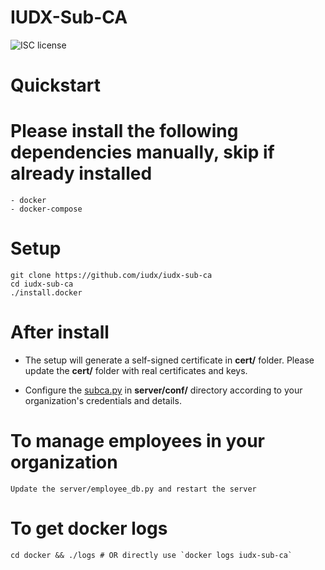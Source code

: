 # IUDX-Sub-CA

![ISC license](https://img.shields.io/badge/license-ISC-blue.svg)


Quickstart
========== 

# Please install the following dependencies manually, skip if already installed

	- docker
	- docker-compose
# Setup

	git clone https://github.com/iudx/iudx-sub-ca
	cd iudx-sub-ca
	./install.docker

# After install 

- The setup will generate a self-signed certificate in **cert/** folder. Please update the **cert/** folder with real certificates and keys.
 
- Configure the [subca.py](https://github.com/iudx/iudx-sub-ca/blob/master/server/conf/subca.py "subca.py") in **server/conf/** directory according to your organization's credentials and details.

# To manage employees in your organization 

	Update the server/employee_db.py and restart the server

# To get docker logs

    cd docker && ./logs # OR directly use `docker logs iudx-sub-ca`
